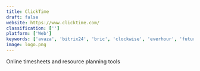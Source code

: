 ```yaml
---
title: ClickTime
draft: false 
website: https://www.clicktime.com/
classification: ['']
platform: ['Web']
keywords: ['avaza', 'bitrix24', 'bric', 'clockwise', 'everhour', 'futuramo_time_tracker', 'harvest', 'openhour_timetracker', 'pancake', 'pomodone', 'rescuetime', 'sutihr', 'tsheets', 'tick', 'timecamp', 'timely_time_tracking', 'timepot', 'timestamp', 'toggl', 'worksnaps', 'timr']
image: logo.png
---
```

Online timesheets and resource planning tools